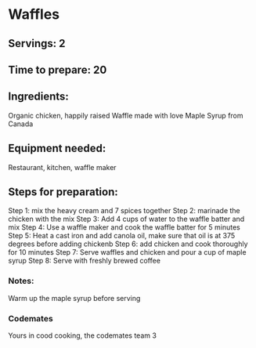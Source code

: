 # Waffles

## Servings: 2

## Time to prepare: 20

## Ingredients:
Organic chicken, happily raised
Waffle made with love
Maple Syrup from Canada

## Equipment needed:
Restaurant, kitchen, waffle maker

## Steps for preparation:
Step 1: mix the heavy cream and 7 spices together
Step 2: marinade the chicken with the mix
Step 3: Add 4 cups of water to the waffle batter and mix
Step 4: Use a waffle maker and cook the waffle batter for 5 minutes
Step 5: Heat a cast iron and add canola oil, make sure that oil is at 375 degrees before adding chickenb
Step 6: add chicken and cook thoroughly for 10 minutes
Step 7: Serve waffles and chicken and pour a cup of maple syrup
Step 8: Serve with freshly brewed coffee 



### Notes:

Warm up the maple syrup before serving


### Codemates #
Yours in cood cooking, the codemates team 3
